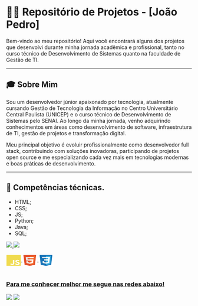 # 👨‍💻 Repositório de Projetos - [João Pedro]

Bem-vindo ao meu repositório! Aqui você encontrará alguns dos projetos que desenvolvi durante minha jornada acadêmica e profissional, tanto no curso técnico de Desenvolvimento de Sistemas quanto na faculdade de Gestão de TI.

---

## 🎓 Sobre Mim

Sou um desenvolvedor júnior apaixonado por tecnologia, atualmente cursando Gestão de Tecnologia da Informação no Centro Universitário Central Paulista (UNICEP) e o curso técnico de Desenvolvimento de Sistemas pelo SENAI. Ao longo da minha jornada, venho adquirindo conhecimentos em áreas como desenvolvimento de software, infraestrutura de TI, gestão de projetos e transformação digital.

Meu principal objetivo é evoluir profissionalmente como desenvolvedor full stack, contribuindo com soluções inovadoras, participando de projetos open source e me especializando cada vez mais em tecnologias modernas e boas práticas de desenvolvimento.



---

## 🧠 Competências técnicas.
- HTML;
- CSS;
- JS;
- Python;
- Java;
- SQL;


 <div>
   <a href="https://github.com/JonPer3z">
   <img height="180em" src="https://github-readme-stats.vercel.app/api?username=JonPer3z&show_icons=true&theme=tokyonight&include_all_commits=true&count_private=true"/>
   <img height="180em" src="https://github-readme-stats.vercel.app/api/top-langs/?username=JonPer3z&layout=compact&langs_count=6&theme=tokyonight"/>
</div>
    
<div style="display: inline_block"><br>
  <img align="center" alt="Js" height="30" width="40" src="https://raw.githubusercontent.com/devicons/devicon/master/icons/javascript/javascript-plain.svg">
  <img align="center" alt="HTML" height="30" width="40" src="https://raw.githubusercontent.com/devicons/devicon/master/icons/html5/html5-original.svg">
  <img align="center" alt="CSS" height="30" width="40" src="https://raw.githubusercontent.com/devicons/devicon/master/icons/css3/css3-original.svg">
</div>
 
<br>
 
### Para me conhecer melhor me segue nas redes abaixo!
 
<div>   
  <a href="https://www.instagram.com/jaopedroperez/" target="_blank" rel="noopener noreferrer"><img src="https://img.shields.io/badge/-Instagram-%23E4405F?style=for-the-badge&logo=instagram&logoColor=white" target="_blank"></a>  
  <a href="https://www.linkedin.com/in/jo%C3%A3o-pedro-perez-b964122ab/" target="_blank" rel="noopener noreferrer"><img src="https://img.shields.io/badge/-LinkedIn-%230077B5?style=for-the-badge&logo=linkedin&logoColor=white" target="_blank"></a>  
</div>
